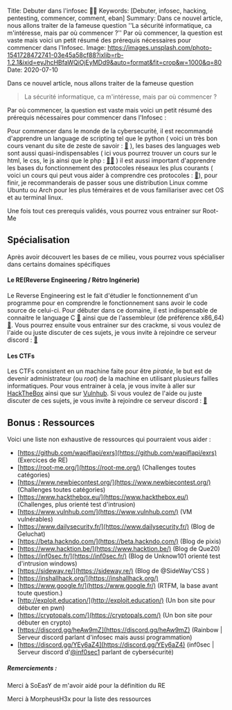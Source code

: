 Title: Debuter dans l'infosec 👨‍💻
Keywords: [Debuter, infosec, hacking, pentesting, commencer, comment, eban]
Summary: Dans ce nouvel article, nous allons traiter de la fameuse question ''La sécurité informatique, ca m'intéresse, mais par où commencer ?'' Par où commencer, la question est vaste mais voici un petit résumé des prérequis nécessaires pour commencer dans l'Infosec.
Image: https://images.unsplash.com/photo-1541728472741-03e45a58cf88?ixlib=rb-1.2.1&ixid=eyJhcHBfaWQiOjEyMDd9&auto=format&fit=crop&w=1000&q=80
Date: 2020-07-10

Dans ce nouvel article, nous allons traiter de la fameuse question

> La sécurité informatique, ca m'intéresse, mais par où commencer ?

Par où commencer, la question est vaste mais voici un petit résumé des prérequis nécessaires pour commencer dans l'Infosec :

Pour commencer dans le monde de la cybersecurité, il est recommandé d'apprendre un language de scripting tel que le python ( voici un très bon cours venant du site de zeste de savoir : [🔗](https://zestedesavoir.com/tutoriels/799/apprendre-a-programmer-avec-python-3/) ), les bases des languages web sont aussi quasi-indispensables ( ici vous pourrez trouver un cours sur le html, le css, le js ainsi que le php : [🔗](https://apprendre-html.3wa.fr/courses)[🔗](https://openclassrooms.com/fr/courses/918836-concevez-votre-site-web-avec-php-et-mysql) ) il est aussi important d'apprendre les bases du fonctionnement des protocoles réseaux les plus courants ( voici un cours qui peut vous aider à comprendre ces protocoles : [🔗](https://openclassrooms.com/fr/courses/857447-apprenez-le-fonctionnement-des-reseaux-tcp-ip)), pour finir, je recommanderais de passer sous une distribution Linux comme Ubuntu ou Arch pour les plus téméraires et de vous familiariser avec cet OS et au terminal linux.

Une fois tout ces prerequis validés, vous pourrez vous entrainer sur Root-Me

## Spécialisation

Après avoir découvert les bases de ce milieu, vous pourrez vous spécialiser dans certains domaines spécifiques

#### Le RE(Reverse Engineering / Rétro Ingénerie)

Le Reverse Engineering est le fait d'étudier le fonctionnement d'un programme pour en comprendre le fonctionnement sans avoir le code source de celui-ci.
Pour débuter dans ce domaine, il est indispensable de connaitre le language C  [🔗](https://zestedesavoir.com/tutoriels/755/le-langage-c-1/) ainsi que de l'assembleur (de préférence x86_64) [🔗](https://www.youtube.com/watch?v=yxzUi8MdOAA&list=PLcT0DaY68xGzzmj47WSbb8XaIwWFjVlKz).
Vous pourrez ensuite vous entrainer sur des crackme, si vous voulez de l'aide ou juste discuter de ces sujets, je vous invite à rejoindre ce serveur discord : [🔗](https://discord.gg/uTn648G)

#### Les CTFs

Les CTFs consistent en un machine faite pour être *piratée*, le but est de devenir administrateur (ou *root*) de la machine en utilisant plusieurs failles informatiques. Pour vous entrainer à cela, je vous invite à aller sur [HackTheBox](https://hackthebox.eu) ainsi que sur [Vulnhub](https://vulnhub.com). Si vous voulez de l'aide ou juste discuter de ces sujets, je vous invite à rejoindre ce serveur discord : [🔗](https://discord.gg/Td5njr)

## Bonus : Ressources
Voici une liste non exhaustive de ressources qui pourraient vous aider :

- [https://github.com/wapiflapi/exrs](https://github.com/wapiflapi/exrs) (Exercices de RE)
- [https://root-me.org/](https://root-me.org/) (Challenges toutes catégories)
- [https://www.newbiecontest.org/](https://www.newbiecontest.org/) (Challenges toutes catégories)
- [https://www.hackthebox.eu/](https://www.hackthebox.eu/) (Challenges, plus orienté test d'intrusion)
- [https://www.vulnhub.com/](https://www.vulnhub.com/) (VM vulnérables)
- [https://www.dailysecurity.fr/](https://www.dailysecurity.fr/) (Blog de Geluchat)
- [https://beta.hackndo.com/](https://beta.hackndo.com/) (Blog de pixis)
- [https://www.hacktion.be/](https://www.hacktion.be/) (Blog de Que20)
- [https://inf0sec.fr/](https://inf0sec.fr/) (Blog de Unknow101 orienté test d'intrusion windows)
- [https://sideway.re/](https://sideway.re/) (Blog de @SideWay'CSS )
- [https://inshallhack.org/](https://inshallhack.org/)
- [https://www.google.fr/](https://www.google.fr/) (RTFM, la base avant toute question.)
- [http://exploit.education/](http://exploit.education/) (Un bon site pour débuter en pwn)
- [https://cryptopals.com/](https://cryptopals.com/) (Un bon site pour débuter en crypto)
- [https://discord.gg/heAw9mZ](https://discord.gg/heAw9mZ) (Rainbow | Serveur discord parlant d'infosec mais aussi programmation)
- [https://discord.gg/YEy6aZ4](https://discord.gg/YEy6aZ4) (inf0sec | Serveur discord d'<a href="https://twitter.com/inf0sec1">@inf0sec1</a> parlant de cybersécurité)

##### Remerciements :
Merci à SoEasY de m'avoir aidé pour la définition du RE

Merci à MorpheusH3x pour la liste des ressources
